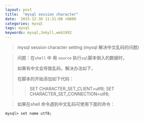 ```yaml
---
layout: post
title:  "mysql session character"
date:  2015-12-30 11:31:00 +0800
categories: mysql
tags: mysql
keywords: mysql,Jekyll,web1992
---
```



> mysql session character setting (mysql 解决中文乱码的问题)

<!--more-->

> 
> 问题：在`shell` 中 用 `source` 执行`sql`脚本倒入的数据时，
> 
> 如果有中文会导致乱码，解决办法如下，
> 
> 在脚本的开始添加如下代码：
>
>> SET CHARACTER_SET_CLIENT=utf8;
>> SET CHARACTER_SET_CONNECTION=utf8;

> 如果在shell 命令遇到中文乱码可使用下面的命令：

	mysql> set name utf8;
